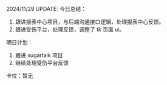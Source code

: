 2024/11/29 UPDATE:
今日总结：

1. 跟进报表中心项目，与后端沟通接口逻辑，处理报表中心反馈。
2. 跟进受伤平台，处理反馈，调整了 tk 页面 ui。

明日计划：

1. 跟进 sugartalk 项目
2. 继续处理受伤平台反馈

卡位：暂无
